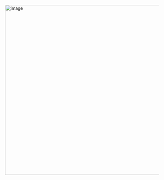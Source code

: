 <img width="554" height="554" alt="image" src="https://github.com/user-attachments/assets/64989dbc-ab65-4ffe-815d-4d6abcc71041" />

